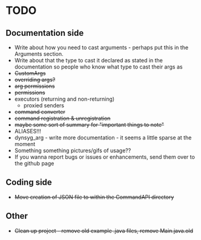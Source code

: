 # TODO

## Documentation side

* Write about how you need to cast arguments - perhaps put this in the Arguments section. 
* Write about that the type to cast it declared as stated in the documentation so people who know what type to cast their args as
* ~~CustomArgs~~
* ~~overriding args?~~
* ~~arg permissions~~
* ~~permissions~~
* executors (returning and non-returning)
  * proxied senders
* ~~command converter~~
* ~~command registration & unregistration~~
* ~~maybe some sort of summary for "important things to note"~~
* ALIASES!!!
* dynsyg_arg - write more documentation - it seems a little sparse at the moment
* Something something pictures/gifs of usage??
* If you wanna report bugs or issues or enhancements, send them over to the github page

## Coding side

* ~~Move creation of JSON file to within the CommandAPI directory~~

## Other

* ~~Clean up project - remove old example .java files, remove Main.java.old~~
